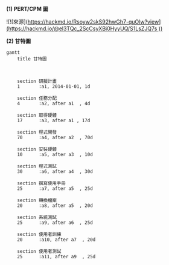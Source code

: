 **(1) PERT/CPM 圖**

![![來源]([https://hackmd.io/Rsoyw2skS92hwGh7-quOlw?view](https://hackmd.io/@el3TQc_2ScCsyXBi0HyyUQ/S1LsZJQ7s
))](https://user-images.githubusercontent.com/113969755/195104900-522e8c2c-4680-42a0-91e7-c0fb97f20ecb.png)

**(2) 甘特圖**

```mermaid
gantt
    title 甘特圖

    

    section 研擬計畫
    1       :a1, 2014-01-01, 1d
   
    section 任務分配
    4       :a2, after a1  , 4d
    
    section 取得硬體
    17      :a3, after a1 , 17d
    
    section 程式開發
    70      :a4, after a2  , 70d
    
    section 安裝硬體
    10      :a5, after a3  , 10d
    
    section 程式測試
    30      :a6, after a4  , 30d
    
    section 撰寫使用手冊
    25      :a7, after a5  , 25d
    
    section 轉換檔案
    20      :a8, after a5  , 20d
    
    section 系統測試
    25      :a9, after a6  , 25d
    
    section 使用者訓練
    20      :a10, after a7  , 20d
    
    section 使用者測試
    25      :a11, after a9  , 25d
```

